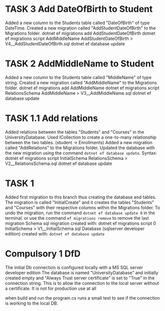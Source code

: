 # TASK 3 Add DateOfBirth to Student
Added a new column to the Students table called "DateOfBirth" of type DateTime.
Created a new migration called "AddStudentDateOfBirth" to the Migrations folder.
dotnet ef migrations add AddStudentDateOfBirth
dotnet ef migrations script AddMiddleName AddStudentDateOfBirth > V4__AddStudentDateOfBirth.sql
dotnet ef database update

# TASK 2 AddMiddleName to Student
Added a new column to the Students table called "MiddleName" of type string.
Created a new migration called "AddMiddleName" to the Migrations folder.
dotnet ef migrations add AddMiddleName
dotnet ef migrations script RelationsSchema AddMiddleName > V3__AddMiddleName.sql
dotnet ef database update


# TASK 1.1 Add relations
Added relations between the tables "Students" and "Courses" in the UniversityDatabase. Used ICollection to create a one-to-many relationship between the two tables. (student -> Enrollments)
Added a new migration called "AddRelations" to the Migrations folder.
Updated the database with the new migration using the command `dotnet ef database update`.
Syntax:
dotnet ef migrations script InitialSchema RelationsSchema > V2__RelationsSchema.sql
dotnet ef database update

# TASK 1
Added first migration to this branch thus creating the database and tables.
The migration is called "InitialCreate" and it creates the tables "Students" and "Courses" with their respective columns within the Migrations folder.
To undo the migration, run the command `dotnet ef database update 0` in the terminal.
or use the command `ef migrations remove` to remove the last migration
Schema sql migration created with: dotnet ef migrations script 0 InitialSchema > V1__InitialSchema.sql
Database (sqlserver developer edition) created with: `dotnet ef database update`

# Compulsory 1 DfD
The initial Db connection is configured locally with a MS SQL server developer edition
The database is named "UniversityDatabase" and initially created empty and "Always Trust server certificate" is set to "True" in the connection string. 
This is to allow the connection to the local server without a certificate. 
It is not for production use at all

when build and run the program.cs runs a small test to see if the connection is working to the local DB.
